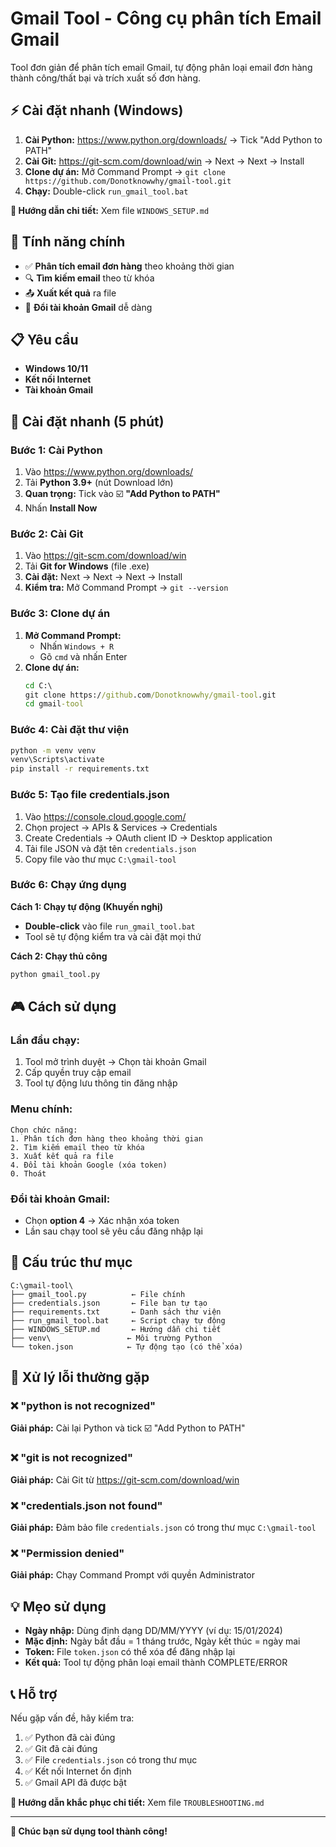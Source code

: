 # Gmail Tool - Công cụ phân tích Email Gmail

Tool đơn giản để phân tích email Gmail, tự động phân loại email đơn hàng thành công/thất bại và trích xuất số đơn hàng.

## ⚡ Cài đặt nhanh (Windows)

1. **Cài Python:** https://www.python.org/downloads/ → Tick "Add Python to PATH"
2. **Cài Git:** https://git-scm.com/download/win → Next → Next → Install
3. **Clone dự án:** Mở Command Prompt → `git clone https://github.com/Donotknowwhy/gmail-tool.git`
4. **Chạy:** Double-click `run_gmail_tool.bat`

**📖 Hướng dẫn chi tiết:** Xem file `WINDOWS_SETUP.md`

## 🎯 Tính năng chính

- ✅ **Phân tích email đơn hàng** theo khoảng thời gian
- 🔍 **Tìm kiếm email** theo từ khóa
- 📤 **Xuất kết quả** ra file
- 🔄 **Đổi tài khoản Gmail** dễ dàng

## 📋 Yêu cầu

- **Windows 10/11**
- **Kết nối Internet**
- **Tài khoản Gmail**

## 🚀 Cài đặt nhanh (5 phút)

### Bước 1: Cài Python
1. Vào https://www.python.org/downloads/
2. Tải **Python 3.9+** (nút Download lớn)
3. **Quan trọng:** Tick vào ☑️ **"Add Python to PATH"**
4. Nhấn **Install Now**

### Bước 2: Cài Git
1. Vào https://git-scm.com/download/win
2. Tải **Git for Windows** (file .exe)
3. **Cài đặt:** Next → Next → Next → Install
4. **Kiểm tra:** Mở Command Prompt → `git --version`

### Bước 3: Clone dự án
1. **Mở Command Prompt:**
   - Nhấn `Windows + R`
   - Gõ `cmd` và nhấn Enter
2. **Clone dự án:**
   ```cmd
   cd C:\
   git clone https://github.com/Donotknowwhy/gmail-tool.git
   cd gmail-tool
   ```

### Bước 4: Cài đặt thư viện
```cmd
python -m venv venv
venv\Scripts\activate
pip install -r requirements.txt
```

### Bước 5: Tạo file credentials.json
1. Vào https://console.cloud.google.com/
2. Chọn project → APIs & Services → Credentials
3. Create Credentials → OAuth client ID → Desktop application
4. Tải file JSON và đặt tên `credentials.json`
5. Copy file vào thư mục `C:\gmail-tool`

### Bước 6: Chạy ứng dụng

**Cách 1: Chạy tự động (Khuyến nghị)**
- **Double-click** vào file `run_gmail_tool.bat`
- Tool sẽ tự động kiểm tra và cài đặt mọi thứ

**Cách 2: Chạy thủ công**
```cmd
python gmail_tool.py
```

## 🎮 Cách sử dụng

### Lần đầu chạy:
1. Tool mở trình duyệt → Chọn tài khoản Gmail
2. Cấp quyền truy cập email
3. Tool tự động lưu thông tin đăng nhập

### Menu chính:
```
Chọn chức năng:
1. Phân tích đơn hàng theo khoảng thời gian
2. Tìm kiếm email theo từ khóa  
3. Xuất kết quả ra file
4. Đổi tài khoản Google (xóa token)
0. Thoát
```

### Đổi tài khoản Gmail:
- Chọn **option 4** → Xác nhận xóa token
- Lần sau chạy tool sẽ yêu cầu đăng nhập lại

## 📁 Cấu trúc thư mục

```
C:\gmail-tool\
├── gmail_tool.py          ← File chính
├── credentials.json       ← File bạn tự tạo
├── requirements.txt       ← Danh sách thư viện
├── run_gmail_tool.bat     ← Script chạy tự động
├── WINDOWS_SETUP.md       ← Hướng dẫn chi tiết
├── venv\                 ← Môi trường Python
└── token.json            ← Tự động tạo (có thể xóa)
```

## 🔧 Xử lý lỗi thường gặp

### ❌ "python is not recognized"
**Giải pháp:** Cài lại Python và tick ☑️ "Add Python to PATH"

### ❌ "git is not recognized"
**Giải pháp:** Cài Git từ https://git-scm.com/download/win

### ❌ "credentials.json not found"
**Giải pháp:** Đảm bảo file `credentials.json` có trong thư mục `C:\gmail-tool`

### ❌ "Permission denied"
**Giải pháp:** Chạy Command Prompt với quyền Administrator

## 💡 Mẹo sử dụng

- **Ngày nhập:** Dùng định dạng DD/MM/YYYY (ví dụ: 15/01/2024)
- **Mặc định:** Ngày bắt đầu = 1 tháng trước, Ngày kết thúc = ngày mai
- **Token:** File `token.json` có thể xóa để đăng nhập lại
- **Kết quả:** Tool tự động phân loại email thành COMPLETE/ERROR

## 📞 Hỗ trợ

Nếu gặp vấn đề, hãy kiểm tra:
1. ✅ Python đã cài đúng
2. ✅ Git đã cài đúng
3. ✅ File `credentials.json` có trong thư mục
4. ✅ Kết nối Internet ổn định
5. ✅ Gmail API đã được bật

**📖 Hướng dẫn khắc phục chi tiết:** Xem file `TROUBLESHOOTING.md`

---

**🎉 Chúc bạn sử dụng tool thành công!**
